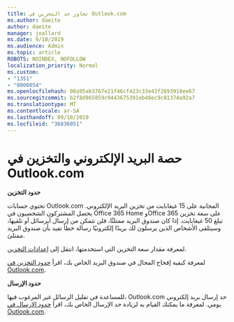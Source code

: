 ```yaml
---
title: تجاوز حد التخزين في Outlook.com
ms.author: daeite
author: daeite
manager: joallard
ms.date: 9/10/2019
ms.audience: Admin
ms.topic: article
ROBOTS: NOINDEX, NOFOLLOW
localization_priority: Normal
ms.custom:
- "1351"
- "8000054"
ms.openlocfilehash: 08a95ab3767e21f46cf423c33e43f2693918ee67
ms.sourcegitcommit: b2f8d965859c9443675391eb48ec9c81374a92a7
ms.translationtype: MT
ms.contentlocale: ar-SA
ms.lasthandoff: 09/10/2019
ms.locfileid: "36836051"
---
```

# <a name="email-and-storage-quota-in-outlookcom"></a>حصة البريد الإلكتروني والتخزين في Outlook.com

**حدود التخزين**

تحتوي حسابات Outlook.com المجانية على 15 غيغابايت من تخزين البريد الإلكتروني. يحصل المشتركون الشخصيون في Office 365 Home وOffice 365 على سعة تخزين تبلغ 50 غيغابايت. إذا كان صندوق البريد ممتلئًا، فلن تتمكن من إرسال أيرسائل أو تلقيها، وسيتلقى الأشخاص الذين يرسلون لك بريدًا إلكترونيًا رسالة خطأ تفيد بأن صندوق البريد ممتلئ.

لمعرفة مقدار سعة التخزين التي استخدمتها، انتقل إلى [إعدادات التخزين](https://outlook.live.com/mail/options/general/storage).

لمعرفة كيفية إفحاح المجال في صندوق البريد الخاص بك، اقرأ [حدود التخزين في Outlook.com](https://support.office.com/article/7ac99134-69e5-4619-ac0b-2d313bba5e9e).

**حدود الإرسال**

للمساعدة في تقليل الرسائل غير المرغوب فيها، Outlook.com حد إرسال بريد إلكتروني يومي. لمعرفة ما يمكنك القيام به لزيادة حد الإرسال الخاص بك، اقرأ [حدود الإرسال في Outlook.com](https://support.office.com/article/279ee200-594c-40f0-9ec8-bb6af7735c2e).
